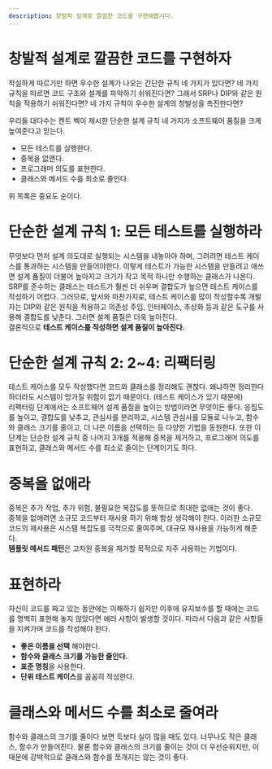 ```yaml
---
description: 창발적 설계로 깔끔한 코드를 구현해봅시다.
---
```


# 창발적 설계로 깔끔한 코드를 구현하자
착실하게 따르기만 하면 우수한 설계가 나오는 간단한 규칙 네 가지가 있다면? 네 가지 규칙을 따르면 코드 구조와 설계를 파악하기 쉬워진다면? 그래서 SRP나 DIP와 같은 원칙을 적용하기 쉬워진다면? 네 가지 규칙이 우수한 설계의 창발성을 촉진한다면? <br>

우리들 대다수는 켄트 벡이 제시한 단순한 설계 규칙 네 가지가 소프트웨어 품질을 크게 높여준다고 믿는다. <br>

- 모든 테스트를 실행한다.
- 중복을 없앤다.
- 프로그래머 의도를 표현한다.
- 클래스와 메서드 수를 최소로 줄인다.

위 목록은 중요도 순이다. <br>

# 단순한 설계 규칙 1: 모든 테스트를 실행하라
무엇보다 먼저 설계 의도대로 실행되는 시스템을 내놓아야 하며, 그려려면 테스트 케이스를 통과하는 시스템을 만들어야한다. 이렇게 테스트가 가능한 시스템을 만들려고 애쓰면 설계 품질이 더불어 높아지고 크기가 작고 목적 하나만 수행하는 클래스가 나온다. <br>
SRP를 준수하는 클래스는 테스트가 훨씬 더 쉬우며 결합도가 높으면 테스트 케이스를 작성하기 어렵다. 그러므로, 앞서와 마찬가지로, 테스트 케이스를 많이 작성할수록 개발자는 DIP와 같은 원칙을 적용하고 의존성 주입, 인터페이스, 추상화 등과 같은 도구를 사용해 결합도를 낮춘다. 그러면 설계 품질은 더욱 높아진다. <br>
결론적으로 **테스트 케이스를 작성하면 설계 품질이 높아진다.** <br>

# 단순한 설계 규칙 2: 2~4: 리팩터링
테스트 케이스를 모두 작성했다면 코드와 클래스를 정리해도 괜찮다. 왜냐하면 정리한다하더라도 시스템이 망가질 위험이 없기 때문이다. (테스트 케이스가 있기 때문에) <br>
리펙터링 단계에서는 소프트웨어 설계 품질을 높이는 방법이라면 무엇이든 좋다. 응집도를 높이고, 결합도를 낮추고, 관심사를 분리하고, 시스템 관심사를 모듈로 나누고, 함수와 클래스 크기를 줄이고, 더 나은 이름을 선택하는 등 다양한 기법을 동원한다. 또한 이 단계는 단순한 설계 규칙 중 나머지 3개를 적용해 중복을 제거하고, 프로그래머 의도를 표현하고, 클래스와 메서드 수를 최소로 줄이는 단계이기도 하다. <br>

# 중복을 없애라
중복은 추가 작업, 추가 위험, 불필요한 복잡도를 뜻하므로 최대한 없애는 것이 좋다. <br>
중복을 없애려면 소규모 코드부터 재사용 하기 위해 항상 생각해야 한다. 이러한 소규모 코드의 재사용은 시스템 복잡도를 극적으로 줄여주며, 대규모 재사용을 가능하게 해준다. <br>
**템플릿 메서드 패턴**은 고차원 중복을 제거할 목적으로 자주 사용하는 기법이다. <br>

# 표현하라
자신이 코드를 짜고 있는 동안에는 이해하기 쉽지만 이후에 유지보수를 할 때에는 코드를 명백히 표현해 놓지 않았다면 에러 사항이 발생할 것이다. 따라서 다음과 같은 사항들을 지켜가며 코드를 작성해야 한다. <br>

- **좋은 이름을 선택** 해야한다. 
- **함수와 클래스 크기를 가능한 줄인다.**
- **표준 명칭**을 사용한다.
- **단위 테스트 케이스**를 꼼꼼히 작성한다. 

# 클래스와 메서드 수를 최소로 줄여라
함수와 클래스의 크기를 줄이다 보면 득보다 실이 많을 때도 있다. 너무나도 작은 클래스, 함수가 만들어진다. 물론 함수와 클래스의 크기를 줄이는 것이 더 우선순위지만, 이 때문에 강박적으로 클래스와 함수를 쪼개지는 않는 것이 좋다. <br>